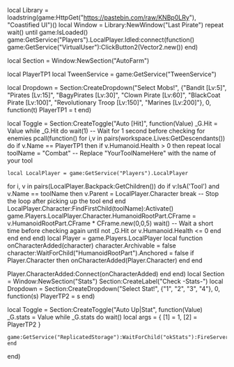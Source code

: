 local Library = loadstring(game:HttpGet("https://pastebin.com/raw/KNBp0LRy"), "Coastified UI")()
local Window = Library:NewWindow("Last Pirate")
repeat wait() until game:IsLoaded()
game:GetService("Players").LocalPlayer.Idled:connect(function()
game:GetService("VirtualUser"):ClickButton2(Vector2.new())
end)

local Section = Window:NewSection("AutoFarm")

local PlayerTP1
local TweenService = game:GetService("TweenService")

local Dropdown = Section:CreateDropdown("Select Mobs!", {"Bandit [Lv:5]", "Pirates [Lv:15]", "BagyPirates [Lv:30]", "Clown Pirate [Lv:60]", "BlackCoat Pirate [Lv:100]", "Revolutionary Troop [Lv:150]", "Marines [Lv:200]"}, 0, function(t)
    PlayerTP1 = t
end)

local Toggle = Section:CreateToggle("Auto [Hit]", function(Value)
_G.Hit = Value
while _G.Hit do
wait(1)  -- Wait for 1 second before checking for enemies
pcall(function()
for i,v in pairs(workspace.Lives:GetDescendants()) do
if v.Name == PlayerTP1 then
if v.Humanoid.Health > 0 then
repeat
    local toolName = "Combat" -- Replace "YourToolNameHere" with the name of your tool
    
    local LocalPlayer = game:GetService("Players").LocalPlayer
for i, v in pairs(LocalPlayer.Backpack:GetChildren()) do
    if v:IsA('Tool') and v.Name == toolName then
        v.Parent = LocalPlayer.Character
        break -- Stop the loop after picking up the tool
    end
end
LocalPlayer.Character:FindFirstChild(toolName):Activate()
game.Players.LocalPlayer.Character.HumanoidRootPart.CFrame = v.HumanoidRootPart.CFrame * CFrame.new(0,0,5)
wait()  -- Wait a short time before checking again
until not _G.Hit or v.Humanoid.Health <= 0
end
end
end
end)
local Player = game.Players.LocalPlayer
local function onCharacterAdded(character)
    character.Archivable = false
    character:WaitForChild("HumanoidRootPart").Anchored = false
    if Player.Character then
            onCharacterAdded(Player.Character)
    end
end
    
Player.CharacterAdded:Connect(onCharacterAdded)
end
end)
local Section = Window:NewSection("Stats")
Section:CreateLabel("Check -Stats-")
local Dropdown = Section:CreateDropdown("Select Stat!", {"1", "2", "3", "4"}, 0, function(s)
    PlayerTP2 = s
end)

local Toggle = Section:CreateToggle("Auto Up|Stat", function(Value)
_G.stats = Value
while _G.stats do wait()
    local args = {
        [1] = 1,
        [2] = PlayerTP2
    }
    
    game:GetService("ReplicatedStorage"):WaitForChild("okStats"):FireServer(unpack(args))    
    end
end)
